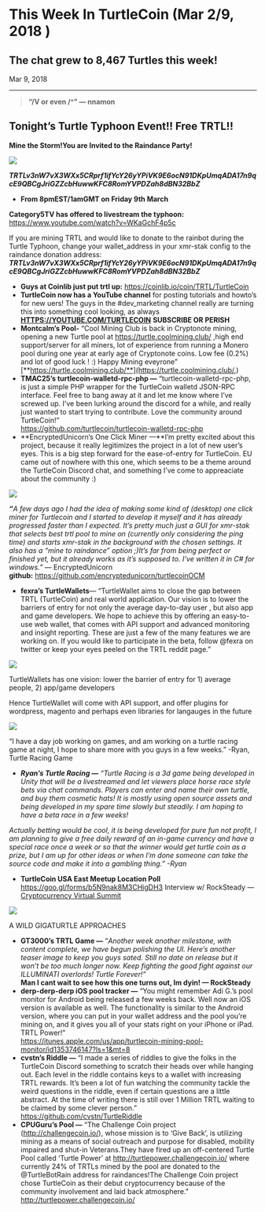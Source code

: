 # This Week In TurtleCoin (Mar 2/9, 2018 )

## The chat grew to 8,467 Turtles this week!

Mar 9, 2018

---

> **“/V or even /^” — nnamon**

## **Tonight’s Turtle Typhoon Event!! Free TRTL!!** 
**Mine the Storm!You are Invited to the Raindance Party!**

![](./images/0p8XzaUO3hTeUK0lV)

**_TRTLv3nW7vX3WXx5CRprf1ifYcY26yYPiVK9E6ocN91DKpUmqADA17n9qcE9QBCgJriGZZcbHuwwKFC8RomYVPDZah8dBN32BbZ_**
* **From 8pmEST/1amGMT on Friday 9th March**

**Category5TV has offered to livestream the typhoon:** <https://www.youtube.com/watch?v=WKaGchF4p5c>

If you are mining TRTL and would like to donate to the rainbot during the Turtle Typhoon, change your wallet\_address in your xmr-stak config to the raindance donation address: **_TRTLv3nW7vX3WXx5CRprf1ifYcY26yYPiVK9E6ocN91DKpUmqADA17n9qcE9QBCgJriGZZcbHuwwKFC8RomYVPDZah8dBN32BbZ_**

* **Guys at Coinlib just put trtl up:** <https://coinlib.io/coin/TRTL/TurtleCoin>
* **TurtleCoin now has a YouTube channel** for posting tutorials and howto’s for new uers! The guys in the #dev\_marketing channel really are turning this into something cool looking, as always  
[**HTTPS://YOUTUBE.COM/TURTLECOIN**](https://youtube.com/TURTLECOIN) **SUBSCRIBE OR PERISH**
* **Montcalm’s Pool-** “Cool Mining Club is back in Cryptonote mining, opening a new Turtle pool at <https://turtle.coolmining.club/> ,high end support/server for all miners, lot of experience from running a Monero pool during one year at early age of Cryptonote coins. Low fee (0.2%) and lot of good luck ! :) Happy Mining eveyrone”  
[**https://turtle.coolmining.club/**](https://turtle.coolmining.club/,)
* **TMAC25’s turtlecoin-walletd-rpc-php —** “turtlecoin-walletd-rpc-php, is just a simple PHP wrapper for the TurtleCoin walletd JSON-RPC interface. Feel free to bang away at it and let me know where I’ve screwed up. I’ve been lurking around the discord for a while, and really just wanted to start trying to contribute. Love the community around TurtleCoin!”  
<https://github.com/turtlecoin/turtlecoin-walletd-rpc-php>
* **EncryptedUnicorn’s One Click Miner —**I’m pretty excited about this project, because it really legitimizes the project in a lot of new user’s eyes. This is a big step forward for the ease-of-entry for TurtleCoin. EU came out of nowhere with this one, which seems to be a theme around the TurtleCoin Discord chat, and something I’ve come to appreaciate about the community :)

![](./images/0mdonk_lWrBpdBw7X.PNG)

**_“_**_A few days ago I had the idea of making some kind of (desktop) one click miner for Turtlecoin and I started to develop it myself and it has already progressed faster than I expected. It’s pretty much just a GUI for xmr-stak that selects best trtl pool to mine on (currently only considering the ping time) and starts xmr-stak in the background with the chosen settings. It also has a “mine to raindance” option ;)It’s far from being perfect or finished yet, but it already works as it’s supposed to. I’ve written it in C# for windows.”_ — EncryptedUnicorn  
**github:** <https://github.com/encryptedunicorn/turtlecoinOCM>

* **fexra’s TurtleWallets**— “TurtleWallet aims to close the gap between TRTL (TurtleCoin) and real world application. Our vision is to lower the barriers of entry for not only the average day-to-day user , but also app and game developers. We hope to achieve this by offering an easy-to-use web wallet, that comes with API support and advanced monitoring and insight reporting. These are just a few of the many features we are working on. If you would like to participate in the beta, follow @fexra on twitter or keep your eyes peeled on the TRTL reddit page.”

![](./images/0Wrh3SMGG2kbA59OO)

TurtleWallets has one vision: lower the barrier of entry for 1) average people, 2) app/game developers

Hence TurtleWallet will come with API support, and offer plugins for wordpress, magento and perhaps even libraries for langauges in the future

![](./images/0NriUhNus4k59-2dk.PNG)

“I have a day job working on games, and am working on a turtle racing game at night, I hope to share more with you guys in a few weeks.” -Ryan, Turtle Racing Game
* **_Ryan’s Turtle Racing —_** _“Turtle Racing is a 3d game being developed in Unity that will be a livestreamed and let viewers place horse race style bets via chat commands. Players can enter and name their own turtle, and buy them cosmetic hats! It is mostly using open source assets and being developed in my spare time slowly but steadily. I am hoping to have a beta race in a few weeks!_

_Actually betting would be cool, it is being developed for pure fun not profit, I am planning to give a free daily reward of an in-game currency and have a special race once a week or so that the winner would get turtle coin as a prize, but I am up for other ideas or when I’m done someone can take the source code and make it into a gambling thing.” -Ryan_

* **TurtleCoin USA East Meetup Location Poll**  
<https://goo.gl/forms/b5N9nak8M3CHigDH3>
Interview w/ RockSteady — [Cryptocurrency Virtual Summit](https://www.youtube.com/channel/UCSmQFi6qzBvKAK0mKoLXsnQ)

![](./images/0HLBI6XfW37jRR39D.png)

A WILD GIGATURTLE APPROACHES
* **GT3000’s TRTL Game —** “_Another week another milestone, with content complete, we have begun polishing the UI. Here’s another teaser image to keep you guys sated. Still no date on release but it won’t be too much longer now. Keep fighting the good fight against our ILLUMINATI overlords! Turtle Forever!”_  
**Man I cant wait to see how this one turns out, Im dyin! — RockSteady**
* **derp-derp-derp iOS pool tracker —** “You might remember Adi G.’s pool monitor for Android being released a few weeks back. Well now an iOS version is available as well. The functionality is similar to the Android version, where you can put in your wallet address and the pool you’re mining on, and it gives you all of your stats right on your iPhone or iPad. TRTL Power!”  
<https://itunes.apple.com/us/app/turtlecoin-mining-pool-monitor/id1353746147?ls=1&mt=8>
* **cvstn’s Riddle —** “I made a series of riddles to give the folks in the TurtleCoin Discord something to scratch their heads over while hanging out. Each level in the riddle contains keys to a wallet with increasing TRTL rewards. It’s been a lot of fun watching the community tackle the weird questions in the riddle, even if certain questions are a little abstract. At the time of writing there is still over 1 Million TRTL waiting to be claimed by some clever person.”  
<https://github.com/cvstn/TurtleRiddle>
* **CPUGuru’s Pool —** “The Challenge Coin project (http://challengecoin.io/), whose mission is to ‘Give Back’, is utilizing mining as a means of social outreach and purpose for disabled, mobility impaired and shut-in Veterans.They have fired up an off-centered Turtle Pool called ‘Turtle Power’ at <http://turtlepower.challengecoin.io/> where currently 24% of TRTLs mined by the pool are donated to the @TurtleBotRain address for raindances!The Challenge Coin project chose TurtleCoin as their debut cryptocurrency because of the community involvement and laid back atmosphere.”  
<http://turtlepower.challengecoin.io/>